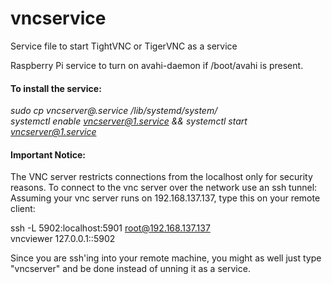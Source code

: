 # vncservice
Service file to start TightVNC or TigerVNC as a service

Raspberry Pi service to turn on avahi-daemon if /boot/avahi is present.  



#### To install the service:  

*sudo cp vncserver@.service /lib/systemd/system/*  
*systemctl enable vncserver@1.service && systemctl start vncserver@1.service*

#### Important Notice:

The VNC server restricts connections from the localhost only for security reasons. To connect to the vnc server over the network use an ssh tunnel:
Assuming your vnc server runs on 192.168.137.137, type this on your remote client:

ssh -L 5902:localhost:5901 root@192.168.137.137  
vncviewer 127.0.0.1::5902

Since you are ssh'ing into your remote machine, you might as well just type "vncserver" and be done instead of unning it as a service.
